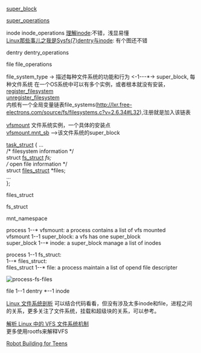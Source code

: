 [super_block](http://lxr.free-electrons.com/source/include/linux/fs.h?v=2.6.34#L1319)  

[super_operations](http://lxr.free-electrons.com/source/include/linux/fs.h?v=2.6.34#L1558)  

inode
inode_operations
[理解inode](http://www.ruanyifeng.com/blog/2011/12/inode.html):不错，浅显易懂  
[Linux那些事儿之我是Sysfs(7)dentry与inode](http://blog.csdn.net/fudan_abc/article/details/1775313): 有个图还不错  

dentry
dentry_operations

file
file_operations

file_system_type -> 描述每种文件系统的功能和行为 <-1---*-> super_block, 每种文件系统 在一个OS系统中可以有多个实例，或者根本就没有安装，  
[register_filesystem](http://lxr.free-electrons.com/source/fs/filesystems.c?v=2.6.34#L69)  
[unregister_filesystem](http://lxr.free-electrons.com/source/fs/filesystems.c?v=2.6.34#L102)  
内核有一个全局变量链表file_systems(http://lxr.free-electrons.com/source/fs/filesystems.c?v=2.6.34#L32),注册就是加入该链表

[vfsmount](http://lxr.free-electrons.com/source/include/linux/mount.h?v=2.6.34#L50) 文件系统实例，一个具体的安装点  
[vfsmount.mnt_sb](http://lxr.free-electrons.com/source/include/linux/mount.h?v=2.6.34#L55) -->该文件系统的super_block  



[task_struct](http://lxr.free-electrons.com/source/include/linux/sched.h?v=2.6.34#L1169) {
    ...  
    /* filesystem information */  
    struct [fs_struct](http://lxr.free-electrons.com/source/include/linux/fs_struct.h?v=2.6.34#L6) *fs;  
    /* open file information */  
    struct [files_struct](http://lxr.free-electrons.com/source/include/linux/fdtable.h?v=2.6.34#L43) *files;  
    ...  
};  

files_struct

fs_struct

mnt_namespace


process 1--* vfsmount: a process contains a list of vfs mounted  
vfsmount 1--1 super_block: a vfs has one super_block  
super_block 1--* inode: a super_block manage a list of inodes  

process 1--1 fs_struct:  
        1--* files_struct:  
files_struct 1--* file: a process maintain a list of opend file descripter  

![process-fs-files](http://p.blog.csdn.net/images/p_blog_csdn_net/fudan_abc/fs.jpg)  

file 1--1 dentry *--1 inode 



[Linux 文件系统剖析](http://www.ibm.com/developerworks/cn/linux/l-linux-filesystem/)   可以结合代码看看，但没有涉及太多inode和file，进程之间的关系，更多关注了文件系统，挂载和超级块的关系，可以参考。  

[解析 Linux 中的 VFS 文件系统机制](http://www.ibm.com/developerworks/cn/linux/l-vfs/)  
更多使用rootfs来解释VFS  



[Robot Building for Teens](http://www.cengageptr.com/Topics/TitleDetail/1133948650)  

